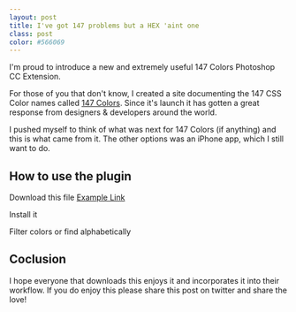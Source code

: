```yaml
---
layout: post
title: I've got 147 problems but a HEX 'aint one
class: post
color: #566069
---
```


I'm proud to introduce a new and extremely useful 147 Colors Photoshop CC Extension.

For those of you that don't know, I created a site documenting the 147 CSS Color names called [147 Colors](http://147colors.com "147 Colors"). Since it's launch it has gotten a great response from designers & developers around the world.

I pushed myself to think of what was next for 147 Colors (if anything) and this is what came from it. The other options was an iPhone app, which I still want to do.

<h2 class="h3">How to use the plugin</h2>

Download this file [Example Link](http://example.com "Example Alt")

Install it

Filter colors or find alphabetically

<h2 class="h3">Coclusion</h2>

I hope everyone that downloads this enjoys it and incorporates it into their workflow. If you do enjoy this please share this post on twitter and share the love!